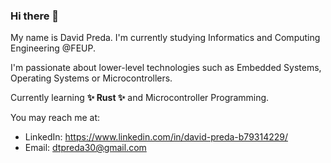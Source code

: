 ### Hi there 👋

My name is David Preda. I'm currently studying Informatics and Computing Engineering @FEUP.

I'm passionate about lower-level technologies such as Embedded Systems, Operating Systems or Microcontrollers.

Currently learning **✨ Rust ✨** and Microcontroller Programming.

You may reach me at:
  - LinkedIn: https://www.linkedin.com/in/david-preda-b79314229/
  - Email: dtpreda30@gmail.com

<!--
**dtpreda/dtpreda** is a ✨ _special_ ✨ repository because its `README.md` (this file) appears on your GitHub profile.

Here are some ideas to get you started:

- 🔭 I’m currently working on ...
- 🌱 I’m currently learning ...
- 👯 I’m looking to collaborate on ...
- 🤔 I’m looking for help with ...
- 💬 Ask me about ...
- 📫 How to reach me: ...
- 😄 Pronouns: ...
- ⚡ Fun fact: ...
-->
